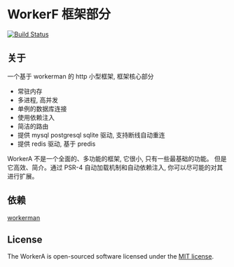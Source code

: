 # WorkerF 框架部分

[![Build Status](https://travis-ci.org/wazsmwazsm/WorkerF.svg?branch=master)](https://travis-ci.org/wazsmwazsm/WorkerF)

## 关于

  一个基于 workerman 的 http 小型框架, 框架核心部分

  - 常驻内存
  - 多进程, 高并发
  - 单例的数据库连接
  - 使用依赖注入
  - 简洁的路由
  - 提供 mysql postgresql sqlite 驱动, 支持断线自动重连
  - 提供 redis 驱动, 基于 predis

  WorkerA 不是一个全面的、多功能的框架, 它很小, 只有一些最基础的功能。
  但是它高效、简介。通过 PSR-4 自动加载机制和自动依赖注入, 你可以尽可能的对其进行扩展。

## 依赖
  [workerman](http://www.workerman.net/ "workerman")

## License

The WorkerA is open-sourced software licensed under the [MIT license](http://opensource.org/licenses/MIT).
